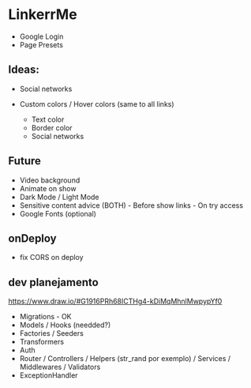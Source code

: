 # LinkerrMe

-   Google Login
-   Page Presets

## Ideas:

-   Social networks

*   Custom colors / Hover colors (same to all links)

    -   Text color
    -   Border color
    -   Social networks

## Future

-   Video background
-   Animate on show
-   Dark Mode / Light Mode
-   Sensitive content advice (BOTH) - Before show links - On try access
-   Google Fonts (optional)

## onDeploy

-   fix CORS on deploy

## dev planejamento

https://www.draw.io/#G1916PRh68ICTHg4-kDiMqMhnlMwpypYf0

-   Migrations - OK
-   Models / Hooks (needded?)
-   Factories / Seeders
-   Transformers
-   Auth
-   Router / Controllers / Helpers (str_rand por exemplo) / Services / Middlewares / Validators
-   ExceptionHandler
